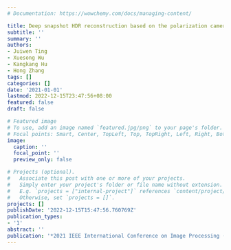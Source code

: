 ```yaml
---
# Documentation: https://wowchemy.com/docs/managing-content/

title: Deep snapshot HDR reconstruction based on the polarization camera
subtitle: ''
summary: ''
authors:
- Juiwen Ting
- Xuesong Wu
- Kangkang Hu
- Hong Zhang
tags: []
categories: []
date: '2021-01-01'
lastmod: 2022-12-15T23:47:56+08:00
featured: false
draft: false

# Featured image
# To use, add an image named `featured.jpg/png` to your page's folder.
# Focal points: Smart, Center, TopLeft, Top, TopRight, Left, Right, BottomLeft, Bottom, BottomRight.
image:
  caption: ''
  focal_point: ''
  preview_only: false

# Projects (optional).
#   Associate this post with one or more of your projects.
#   Simply enter your project's folder or file name without extension.
#   E.g. `projects = ["internal-project"]` references `content/project/deep-learning/index.md`.
#   Otherwise, set `projects = []`.
projects: []
publishDate: '2022-12-15T15:47:56.760769Z'
publication_types:
- '1'
abstract: ''
publication: '*2021 IEEE International Conference on Image Processing (ICIP)*'
---
```

